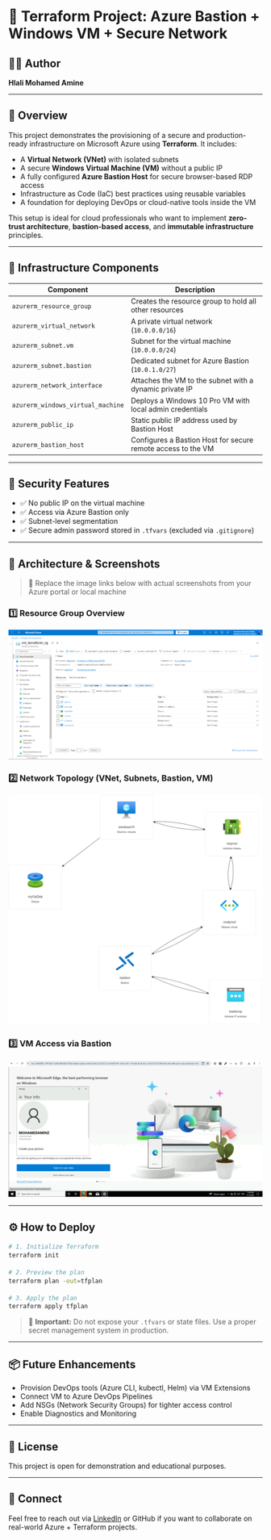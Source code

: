 
# 🚀 Terraform Project: Azure Bastion + Windows VM + Secure Network

## 👨‍💻 Author
**Hlali Mohamed Amine**

---

## 📘 Overview

This project demonstrates the provisioning of a secure and production-ready infrastructure on Microsoft Azure using **Terraform**. It includes:

- A **Virtual Network (VNet)** with isolated subnets
- A secure **Windows Virtual Machine (VM)** without a public IP
- A fully configured **Azure Bastion Host** for secure browser-based RDP access
- Infrastructure as Code (IaC) best practices using reusable variables
- A foundation for deploying DevOps or cloud-native tools inside the VM

This setup is ideal for cloud professionals who want to implement **zero-trust architecture**, **bastion-based access**, and **immutable infrastructure** principles.

---

## 🧱 Infrastructure Components

| Component            | Description                                                                 |
|----------------------|-----------------------------------------------------------------------------|
| `azurerm_resource_group` | Creates the resource group to hold all other resources                     |
| `azurerm_virtual_network` | A private virtual network (`10.0.0.0/16`)                                  |
| `azurerm_subnet.vm`       | Subnet for the virtual machine (`10.0.0.0/24`)                             |
| `azurerm_subnet.bastion`  | Dedicated subnet for Azure Bastion (`10.0.1.0/27`)                          |
| `azurerm_network_interface` | Attaches the VM to the subnet with a dynamic private IP                  |
| `azurerm_windows_virtual_machine` | Deploys a Windows 10 Pro VM with local admin credentials        |
| `azurerm_public_ip`         | Static public IP address used by Bastion Host                            |
| `azurerm_bastion_host`      | Configures a Bastion Host for secure remote access to the VM             |

---

## 🔐 Security Features

- ✅ No public IP on the virtual machine
- ✅ Access via Azure Bastion only
- ✅ Subnet-level segmentation
- ✅ Secure admin password stored in `.tfvars` (excluded via `.gitignore`)

---

## 📸 Architecture & Screenshots

> 📌 Replace the image links below with actual screenshots from your Azure portal or local machine

### 1️⃣ Resource Group Overview
![Resource Group](./images/resource-group.png)

### 2️⃣ Network Topology (VNet, Subnets, Bastion, VM)
![VNet Diagram](./images/network-diagram.png)

### 3️⃣ VM Access via Bastion
![Bastion Access](./images/bastion-access.png)

---

## ⚙️ How to Deploy

```bash
# 1. Initialize Terraform
terraform init

# 2. Preview the plan
terraform plan -out=tfplan

# 3. Apply the plan
terraform apply tfplan
```

> 🔐 **Important:** Do not expose your `.tfvars` or state files. Use a proper secret management system in production.

---

## 📦 Future Enhancements

- Provision DevOps tools (Azure CLI, kubectl, Helm) via VM Extensions
- Connect VM to Azure DevOps Pipelines
- Add NSGs (Network Security Groups) for tighter access control
- Enable Diagnostics and Monitoring

---

## 📄 License

This project is open for demonstration and educational purposes.

---

## 🙌 Connect

Feel free to reach out via [LinkedIn](https://www.linkedin.com/in/mohamed-amine-hlali/) or GitHub if you want to collaborate on real-world Azure + Terraform projects.
